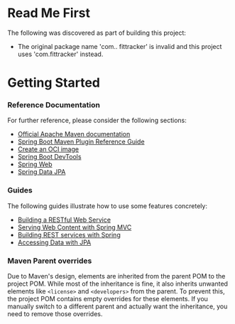 # Read Me First
The following was discovered as part of building this project:

* The original package name 'com.. fittracker' is invalid and this project uses 'com.fittracker' instead.

# Getting Started

### Reference Documentation
For further reference, please consider the following sections:

* [Official Apache Maven documentation](https://maven.apache.org/guides/index.html)
* [Spring Boot Maven Plugin Reference Guide](https://docs.spring.io/spring-boot/3.4.0/maven-plugin)
* [Create an OCI image](https://docs.spring.io/spring-boot/3.4.0/maven-plugin/build-image.html)
* [Spring Boot DevTools](https://docs.spring.io/spring-boot/3.4.0/reference/using/devtools.html)
* [Spring Web](https://docs.spring.io/spring-boot/3.4.0/reference/web/servlet.html)
* [Spring Data JPA](https://docs.spring.io/spring-boot/3.4.0/reference/data/sql.html#data.sql.jpa-and-spring-data)

### Guides
The following guides illustrate how to use some features concretely:

* [Building a RESTful Web Service](https://spring.io/guides/gs/rest-service/)
* [Serving Web Content with Spring MVC](https://spring.io/guides/gs/serving-web-content/)
* [Building REST services with Spring](https://spring.io/guides/tutorials/rest/)
* [Accessing Data with JPA](https://spring.io/guides/gs/accessing-data-jpa/)

### Maven Parent overrides

Due to Maven's design, elements are inherited from the parent POM to the project POM.
While most of the inheritance is fine, it also inherits unwanted elements like `<license>` and `<developers>` from the parent.
To prevent this, the project POM contains empty overrides for these elements.
If you manually switch to a different parent and actually want the inheritance, you need to remove those overrides.

